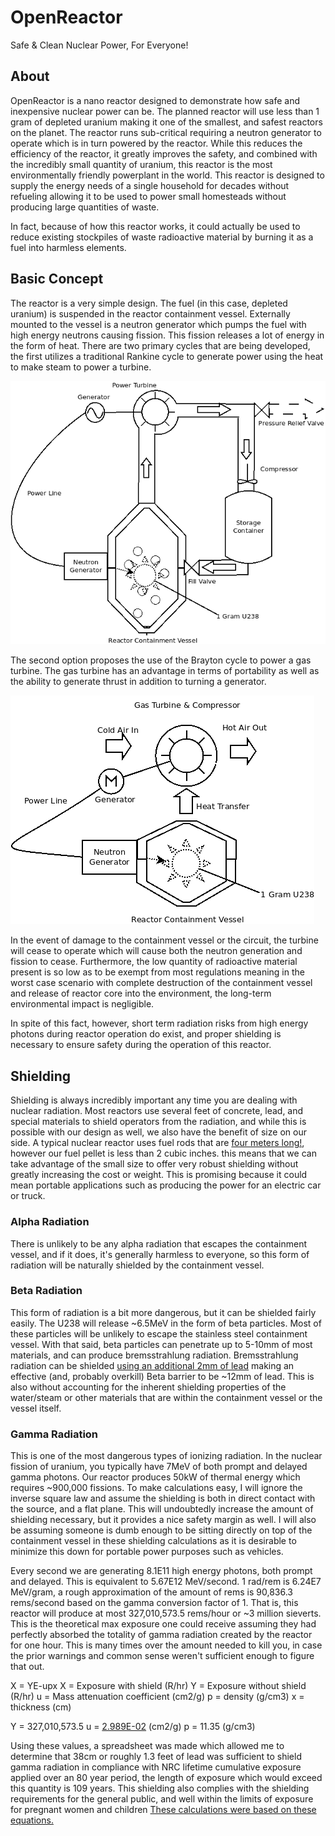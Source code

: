# OpenReactor
Safe &amp; Clean Nuclear Power, For Everyone!

## About

OpenReactor is a nano reactor designed to demonstrate how safe and inexpensive nuclear power can be. The planned reactor will use less than 1 gram of depleted uranium making it one of the smallest, and safest reactors on the planet. The reactor runs sub-critical requiring a neutron generator to operate which is in turn powered by the reactor. While this reduces the efficiency of the reactor, it greatly improves the safety, and combined with the incredibly small quantity of uranium, this reactor is the most environmentally friendly powerplant in the world. This reactor is designed to supply the energy needs of a single household for decades without refueling allowing it to be used to power small homesteads without producing large quantities of waste.

In fact, because of how this reactor works, it could actually be used to reduce existing stockpiles of waste radioactive material by burning it as a fuel into harmless elements.

## Basic Concept



The reactor is a very simple design. The fuel (in this case, depleted uranium) is suspended in the reactor containment vessel. Externally mounted to the vessel is a neutron generator which pumps the fuel with high energy neutrons causing fission. This fission releases a lot of energy in the form of heat. There are two primary cycles that are being developed, the first utilizes a traditional Rankine cycle to generate power using the heat to make steam to power a turbine. 

 ![](src/reactor_overview.png)

The second option proposes the use of the Brayton cycle to power a gas turbine. The gas turbine has an advantage in terms of portability as well as the ability to generate thrust in addition to turning a generator.  

![](src/reactor_overview_brayton.png)

In the event of damage to the containment vessel or the circuit, the turbine will cease to operate which will cause both the neutron generation and fission to cease. Furthermore, the low quantity of radioactive material present is so low as to be exempt from most regulations meaning in the worst case scenario with complete destruction of the containment vessel and release of reactor core into the environment, the long-term environmental impact is negligible.

In spite of this fact, however, short term radiation risks from high energy photons during reactor operation do exist, and proper shielding is necessary to ensure safety during the operation of this reactor. 

## Shielding

Shielding is always incredibly important any time you are dealing with nuclear radiation. Most reactors use several feet of concrete, lead, and special materials to shield operators from the radiation, and while this is possible with our design as well, we also have the benefit of size on our side. A typical nuclear reactor uses fuel rods that are [four meters long!](https://www.world-nuclear.org/information-library/nuclear-fuel-cycle/nuclear-power-reactors/nuclear-power-reactors.aspx), however our fuel pellet is less than 2 cubic inches. this means that we can take advantage of the small size to offer very robust shielding without greatly increasing the cost or weight. This is promising because it could mean portable applications such as producing the power for an electric car or truck.

### Alpha Radiation

There is unlikely to be any alpha radiation that escapes the containment vessel, and if it does, it's generally harmless to everyone, so this form of radiation will be naturally shielded by the containment vessel.

### Beta Radiation

This form of radiation is a bit more dangerous, but it can be shielded fairly easily. The U238 will release ~6.5MeV in the form of beta particles. Most of these particles will be unlikely to escape the stainless steel containment vessel. With that said, beta particles can penetrate up to 5-10mm of most materials, and can produce bremsstrahlung radiation. Bremsstrahlung radiation can be shielded [using an additional 2mm of lead](https://pubmed.ncbi.nlm.nih.gov/17228183/) making an effective (and, probably overkill) Beta barrier to be ~12mm of lead. This is also without accounting for the inherent shielding properties of the water/steam or other materials that are within the containment vessel or the vessel itself.

### Gamma Radiation

This is one of the most dangerous types of ionizing radiation. In the nuclear fission of uranium, you typically have 7MeV of both prompt and delayed gamma photons. Our reactor produces 50kW of thermal energy which requires ~900,000 fissions. To make calculations easy, I will ignore the inverse square law and assume the shielding is both in direct contact with the source, and a flat plane. This will undoubtedly increase the amount of shielding necessary, but it provides a nice safety margin as well. I will also be assuming someone is dumb enough to be sitting directly on top of the containment vessel in these shielding calculations as it is desirable to minimize this down for portable power purposes such as vehicles.

Every second we are generating 8.1E11 high energy photons, both prompt and delayed. This is equivalent to 5.67E12 MeV/second. 1 rad/rem is 6.24E7 MeV/gram, a rough approximation of the amount of rems is 90,836.3 rems/second based on the gamma conversion factor of 1. That is, this reactor will produce at most 327,010,573.5 rems/hour or ~3 million sieverts. This is the theoretical max exposure one could receive assuming they had perfectly absorbed the totality of gamma radiation created by the reactor for one hour. This is many times over the amount needed to kill you, in case the prior warnings and common sense weren't sufficient enough to figure that out. 

X = YE-upx
X = Exposure with shield (R/hr)
Y = Exposure without shield (R/hr)
u = Mass attenuation coefficient (cm2/g)
p = density (g/cm3)
x = thickness (cm)

Y = 327,010,573.5
u  = [2.989E-02](https://physics.nist.gov/PhysRefData/XrayMassCoef/ElemTab/z82.html) (cm2/g)
p = 11.35 (g/cm3)

Using these values, a spreadsheet was made which allowed me to determine that 38cm or roughly 1.3 feet of lead was sufficient to shield gamma radiation in compliance with NRC lifetime cumulative exposure applied over an 80 year period, the length of exposure which would exceed this quantity is 109 years. This shielding also complies with the shielding requirements for the general public, and well within the limits of exposure for pregnant women and children [These calculations were based on these equations.](https://www.nrc.gov/docs/ML1122/ML11229A721.pdf)

